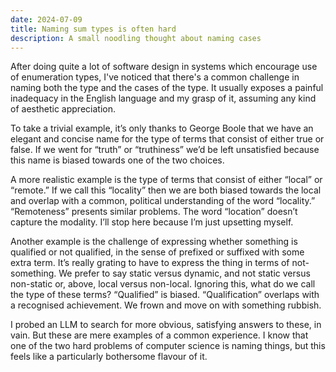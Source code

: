 ```yaml
---
date: 2024-07-09
title: Naming sum types is often hard
description: A small noodling thought about naming cases
---
```


After doing quite a lot of software design in systems which encourage
use of enumeration types, I've noticed that there's a common challenge
in naming both the type and the cases of the type. It usually exposes
a painful inadequacy in the English language and my grasp of it,
assuming any kind of aesthetic appreciation.

To take a trivial example, it’s only thanks to George Boole that we
have an elegant and concise name for the type of terms that consist of
either true or false. If we went for “truth” or “truthiness” we’d be
left unsatisfied because this name is biased towards one of the two
choices.

A more realistic example is the type of terms that consist of either
“local” or “remote.” If we call this “locality” then we are both
biased towards the local and overlap with a common, political
understanding of the word “locality.” “Remoteness” presents similar
problems. The word “location” doesn’t capture the modality. I’ll stop
here because I’m just upsetting myself.

Another example is the challenge of expressing whether something is
qualified or not qualified, in the sense of prefixed or suffixed with
some extra term. It’s really grating to have to express the thing in
terms of not-something. We prefer to say static versus dynamic, and
not static versus non-static or, above, local versus
non-local. Ignoring this, what do we call the type of these terms?
“Qualified” is biased. “Qualification” overlaps with a recognised
achievement. We frown and move on with something rubbish.

I probed an LLM to search for more obvious, satisfying answers to
these, in vain. But these are mere examples of a common experience. I
know that one of the two hard problems of computer science is naming
things, but this feels like a particularly bothersome flavour of it.
